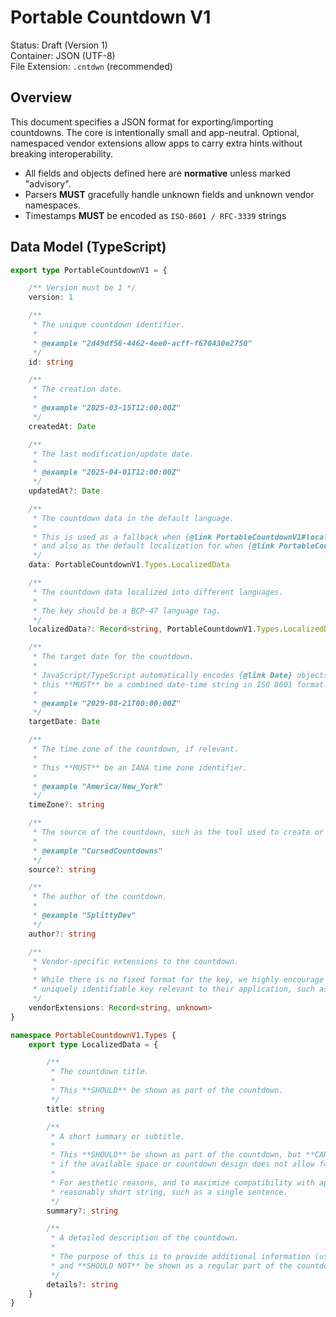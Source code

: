 # Portable Countdown V1

Status: Draft (Version 1)  
Container: JSON (UTF-8)  
File Extension: `.cntdwn` (recommended)  

## Overview

This document specifies a JSON format for exporting/importing countdowns. The core is intentionally small and app-neutral. Optional, namespaced vendor extensions allow apps to carry extra hints without breaking interoperability.

- All fields and objects defined here are **normative** unless marked "advisory".
- Parsers **MUST** gracefully handle unknown fields and unknown vendor namespaces.
- Timestamps **MUST** be encoded as `ISO-8601 / RFC-3339` strings

## Data Model (TypeScript)

```typescript
export type PortableCountdownV1 = {

	/** Version must be 1 */
	version: 1

	/**
	 * The unique countdown identifier.
	 *
	 * @example "2d49df56-4462-4ee0-acff-f670430e2750"
	 */
	id: string

	/**
	 * The creation date.
	 *
	 * @example "2025-03-15T12:00:00Z"
	 */
	createdAt: Date

	/**
	 * The last modification/update date.
	 *
	 * @example "2025-04-01T12:00:00Z"
	 */
	updatedAt?: Date

	/**
	 * The countdown data in the default language.
	 *
	 * This is used as a fallback when {@link PortableCountdownV1#localizedData} does not contain the requested language,
	 * and also as the default localization for when {@link PortableCountdownV1#localizedData} is not provided.
	 */
	data: PortableCountdownV1.Types.LocalizedData

	/**
	 * The countdown data localized into different languages.
	 *
	 * The key should be a BCP-47 language tag.
	 */
	localizedData?: Record<string, PortableCountdownV1.Types.LocalizedData>

	/**
	 * The target date for the countdown.
	 *
	 * JavaScript/TypeScript automatically encodes {@link Date} objects correctly, but for other languages,
	 * this **MUST** be a combined date-time string in ISO 8601 format.
	 *
	 * @example "2029-08-21T00:00:00Z"
	 */
	targetDate: Date

	/**
	 * The time zone of the countdown, if relevant.
	 *
	 * This **MUST** be an IANA time zone identifier.
	 *
	 * @example "America/New_York"
	 */
	timeZone?: string

	/**
	 * The source of the countdown, such as the tool used to create or export it.
	 *
	 * @example "CursedCountdowns"
	 */
	source?: string

	/**
	 * The author of the countdown.
	 *
	 * @example "SplittyDev"
	 */
	author?: string

	/**
	 * Vendor-specific extensions to the countdown.
	 *
	 * While there is no fixed format for the key, we highly encourage vendors to pick a
	 * uniquely identifiable key relevant to their application, such as `com.example.MyApp`.
	 */
	vendorExtensions: Record<string, unknown>
}

namespace PortableCountdownV1.Types {
	export type LocalizedData = {

		/**
		 * The countdown title.
		 *
		 * This **SHOULD** be shown as part of the countdown.
		 */
		title: string

		/**
		 * A short summary or subtitle.
		 *
		 * This **SHOULD** be shown as part of the countdown, but **CAN** be omitted
		 * if the available space or countdown design does not allow for it.
		 *
		 * For aesthetic reasons, and to maximize compatibility with apps, this **SHOULD** be a
		 * reasonably short string, such as a single sentence.
		 */
		summary?: string

		/**
		 * A detailed description of the countdown.
		 *
		 * The purpose of this is to provide additional information (usually as part of a detail view)
		 * and **SHOULD NOT** be shown as a regular part of the countdown interface.
		 */
		details?: string
	}
}
```
